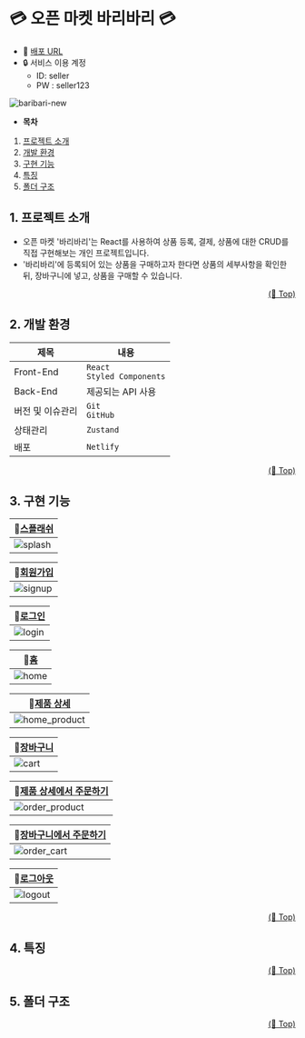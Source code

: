 # 💳 오픈 마켓 바리바리 💳
* 🔗 [배포 URL](https://open-market-baribari.netlify.app/)
* 🔒 서비스 이용 계정
  - ID: seller
  - PW : seller123
  
![baribari-new](https://github.com/konveloper/open-market-baribari/assets/109451148/6d1ca4e3-f434-4218-b85f-4ef974fa9866)

* **목차**
1. [프로젝트 소개](#1-프로젝트-소개)
2. [개발 환경](#2-개발-환경)
3. [구현 기능](#3-구현-기능)
4. [특징](#4-특징)
5. [폴더 구조](#5-폴더-구조)

## 1. 프로젝트 소개
* 오픈 마켓 '바리바리'는 React를 사용하여 상품 등록, 결제, 상품에 대한 CRUD를 직접 구현해보는 개인 프로젝트입니다.
* '바리바리'에 등록되어 있는 상품을 구매하고자 한다면 상품의 세부사항을 확인한 뒤, 장바구니에 넣고, 상품을 구매할 수 있습니다.

<p align="right"><a href="#top">(🔼 Top)</a></p>

## 2. 개발 환경

| 제목             | 내용                                               | 
| ---------------- | -------------------------------------------------- |
| Front-End        | `React` <br> `Styled Components` |
| Back-End         | 제공되는 API 사용                                  |
| 버전 및 이슈관리 | `Git`<br>`GitHub`                      |
| 상태관리 | `Zustand`|
|배포           |`Netlify`|

<p align="right"><a href="#top">(🔼 Top)</a></p>

## 3. 구현 기능

| 🔗[스플래쉬](https://github.com/konveloper/open-market-baribari/tree/main/src/pages/Splash) | 
| ------------------------------------------------------------------------------------------|
| ![splash](https://github.com/konveloper/open-market-baribari/assets/109451148/e4245301-5fd2-4c4b-a14e-3600a2382844) |

| 🔗[회원가입](https://github.com/konveloper/open-market-baribari/tree/main/src/pages/Signup)  | 
| ------------------------------------------------------------------------------------------|
|![signup](https://github.com/konveloper/open-market-baribari/assets/109451148/093dee92-2627-44a7-bb6c-da7e1a783549)|

 🔗[로그인](https://github.com/konveloper/open-market-baribari/tree/main/src/pages/Login)   |
| ------------------------------------------------------------------------------------------|
|![login](https://github.com/konveloper/open-market-baribari/assets/109451148/2ffaf531-cc2a-4b34-83b4-1b5abb0c2b3b)|

| 🔗[홈](https://github.com/konveloper/open-market-baribari/tree/main/src/pages/Home) |
| ------------------------------------------------------------------------------------------|
|![home](https://github.com/konveloper/open-market-baribari/assets/109451148/208b121c-fdd4-4d77-859e-ecb8e2760ef2)|


| 🔗[제품 상세](https://github.com/konveloper/open-market-baribari/tree/main/src/pages/Product) |
| ------------------------------------------------------------------------------------------|
|![home_product](https://github.com/konveloper/open-market-baribari/assets/109451148/3c59fbff-3352-4f01-9607-8e032d01e587)|

| 🔗[장바구니](https://github.com/konveloper/open-market-baribari/tree/main/src/pages/Cart)  |
| ------------------------------------------------------------------------------------------|
|![cart](https://github.com/konveloper/open-market-baribari/assets/109451148/b6410468-f424-4f22-a06a-e217a752e97a)|

| 🔗[제품 상세에서 주문하기](https://github.com/konveloper/open-market-baribari/blob/main/src/pages/Order/Order.jsx) |
| ------------------------------------------------------------------------------------------|
|![order_product](https://github.com/konveloper/open-market-baribari/assets/109451148/f2f97fd0-39d0-4aed-be29-be86babee724)|

|  🔗[장바구니에서 주문하기](https://github.com/konveloper/open-market-baribari/blob/main/src/pages/Order/Order.jsx) | 
| ------------------------------------------------------------------------------------------|
|![order_cart](https://github.com/konveloper/open-market-baribari/assets/109451148/ab1647cd-dd04-478c-a5d5-5b2c3ae7649b)|

| 🔗[로그아웃](https://github.com/konveloper/open-market-baribari/blob/main/src/components/Modal/ModalLogout.jsx) |
| ------------------------------------------------------------------------------------------|
|![logout](https://github.com/konveloper/open-market-baribari/assets/109451148/b7b3bcd1-854c-44e0-91df-7d2e8a7e0400)|

<p align="right"><a href="#top">(🔼 Top)</a></p>

## 4. 특징

<p align="right"><a href="#top">(🔼 Top)</a></p>

## 5. 폴더 구조

<p align="right"><a href="#top">(🔼 Top)</a></p>

